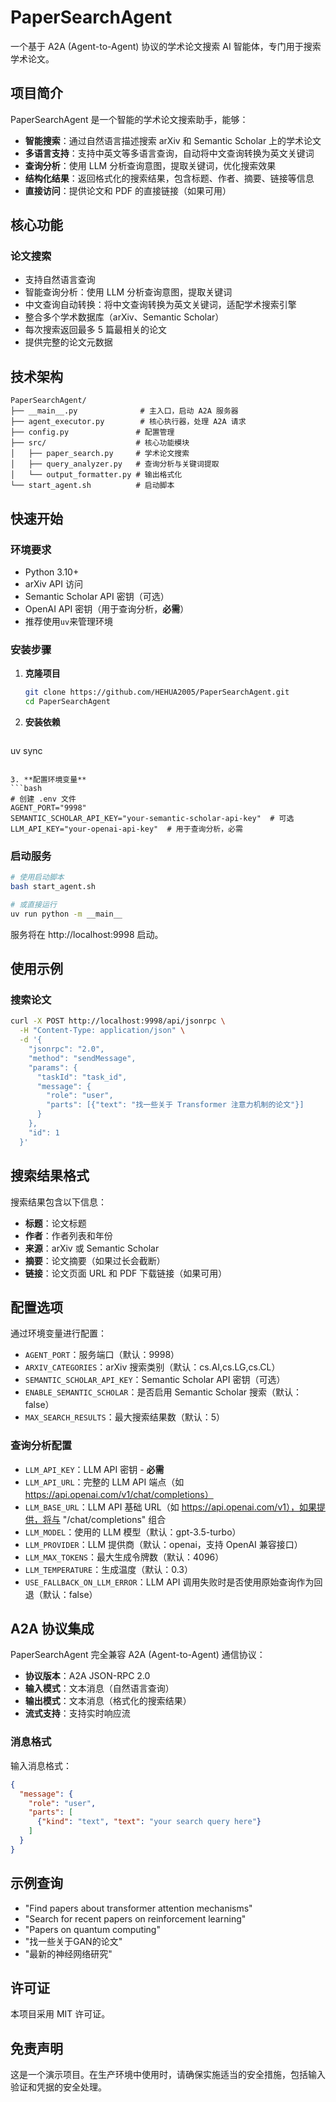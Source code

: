 # PaperSearchAgent

一个基于 A2A (Agent-to-Agent) 协议的学术论文搜索 AI 智能体，专门用于搜索学术论文。

## 项目简介

PaperSearchAgent 是一个智能的学术论文搜索助手，能够：

- **智能搜索**：通过自然语言描述搜索 arXiv 和 Semantic Scholar 上的学术论文
- **多语言支持**：支持中英文等多语言查询，自动将中文查询转换为英文关键词
- **查询分析**：使用 LLM 分析查询意图，提取关键词，优化搜索效果
- **结构化结果**：返回格式化的搜索结果，包含标题、作者、摘要、链接等信息
- **直接访问**：提供论文和 PDF 的直接链接（如果可用）

## 核心功能

### 论文搜索
- 支持自然语言查询
- 智能查询分析：使用 LLM 分析查询意图，提取关键词
- 中文查询自动转换：将中文查询转换为英文关键词，适配学术搜索引擎
- 整合多个学术数据库（arXiv、Semantic Scholar）
- 每次搜索返回最多 5 篇最相关的论文
- 提供完整的论文元数据

## 技术架构

```
PaperSearchAgent/
├── __main__.py              # 主入口，启动 A2A 服务器
├── agent_executor.py        # 核心执行器，处理 A2A 请求
├── config.py               # 配置管理
├── src/                    # 核心功能模块
│   ├── paper_search.py     # 学术论文搜索
│   ├── query_analyzer.py   # 查询分析与关键词提取
│   └── output_formatter.py # 输出格式化
└── start_agent.sh          # 启动脚本
```

## 快速开始

### 环境要求
- Python 3.10+
- arXiv API 访问
- Semantic Scholar API 密钥（可选）
- OpenAI API 密钥（用于查询分析，**必需**）
- 推荐使用`uv`来管理环境

### 安装步骤

1. **克隆项目**
   ```bash
   git clone https://github.com/HEHUA2005/PaperSearchAgent.git
   cd PaperSearchAgent
   ```

2. **安装依赖**
   ```bash
  uv sync 
   ```

3. **配置环境变量**
   ```bash
   # 创建 .env 文件
   AGENT_PORT="9998"
   SEMANTIC_SCHOLAR_API_KEY="your-semantic-scholar-api-key"  # 可选
   LLM_API_KEY="your-openai-api-key"  # 用于查询分析，必需
   ```

### 启动服务

```bash
# 使用启动脚本
bash start_agent.sh

# 或直接运行
uv run python -m __main__
```

服务将在 http://localhost:9998 启动。

## 使用示例

### 搜索论文
```bash
curl -X POST http://localhost:9998/api/jsonrpc \
  -H "Content-Type: application/json" \
  -d '{
    "jsonrpc": "2.0",
    "method": "sendMessage",
    "params": {
      "taskId": "task_id",
      "message": {
        "role": "user",
        "parts": [{"text": "找一些关于 Transformer 注意力机制的论文"}]
      }
    },
    "id": 1
  }'
```

## 搜索结果格式

搜索结果包含以下信息：
- **标题**：论文标题
- **作者**：作者列表和年份
- **来源**：arXiv 或 Semantic Scholar
- **摘要**：论文摘要（如果过长会截断）
- **链接**：论文页面 URL 和 PDF 下载链接（如果可用）

## 配置选项

通过环境变量进行配置：

- `AGENT_PORT`：服务端口（默认：9998）
- `ARXIV_CATEGORIES`：arXiv 搜索类别（默认：cs.AI,cs.LG,cs.CL）
- `SEMANTIC_SCHOLAR_API_KEY`：Semantic Scholar API 密钥（可选）
- `ENABLE_SEMANTIC_SCHOLAR`：是否启用 Semantic Scholar 搜索（默认：false）
- `MAX_SEARCH_RESULTS`：最大搜索结果数（默认：5）

### 查询分析配置

- `LLM_API_KEY`：LLM API 密钥 - **必需**
- `LLM_API_URL`：完整的 LLM API 端点（如 https://api.openai.com/v1/chat/completions）
- `LLM_BASE_URL`：LLM API 基础 URL（如 https://api.openai.com/v1），如果提供，将与 "/chat/completions" 组合
- `LLM_MODEL`：使用的 LLM 模型（默认：gpt-3.5-turbo）
- `LLM_PROVIDER`：LLM 提供商（默认：openai，支持 OpenAI 兼容接口）
- `LLM_MAX_TOKENS`：最大生成令牌数（默认：4096）
- `LLM_TEMPERATURE`：生成温度（默认：0.3）
- `USE_FALLBACK_ON_LLM_ERROR`：LLM API 调用失败时是否使用原始查询作为回退（默认：false）

## A2A 协议集成

PaperSearchAgent 完全兼容 A2A (Agent-to-Agent) 通信协议：

- **协议版本**：A2A JSON-RPC 2.0
- **输入模式**：文本消息（自然语言查询）
- **输出模式**：文本消息（格式化的搜索结果）
- **流式支持**：支持实时响应流

### 消息格式

输入消息格式：
```json
{
  "message": {
    "role": "user",
    "parts": [
      {"kind": "text", "text": "your search query here"}
    ]
  }
}
```

## 示例查询

- "Find papers about transformer attention mechanisms"
- "Search for recent papers on reinforcement learning"
- "Papers on quantum computing"
- "找一些关于GAN的论文"
- "最新的神经网络研究"

## 许可证

本项目采用 MIT 许可证。

## 免责声明

这是一个演示项目。在生产环境中使用时，请确保实施适当的安全措施，包括输入验证和凭据的安全处理。